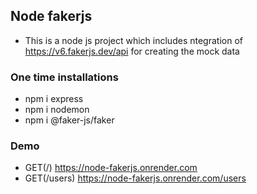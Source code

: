 ## Node fakerjs

- This is a node js project which includes ntegration of https://v6.fakerjs.dev/api for creating the mock data

### One time installations

- npm i express
- npm i nodemon
- npm i @faker-js/faker

### Demo

- GET(/) https://node-fakerjs.onrender.com
- GET(/users) https://node-fakerjs.onrender.com/users
